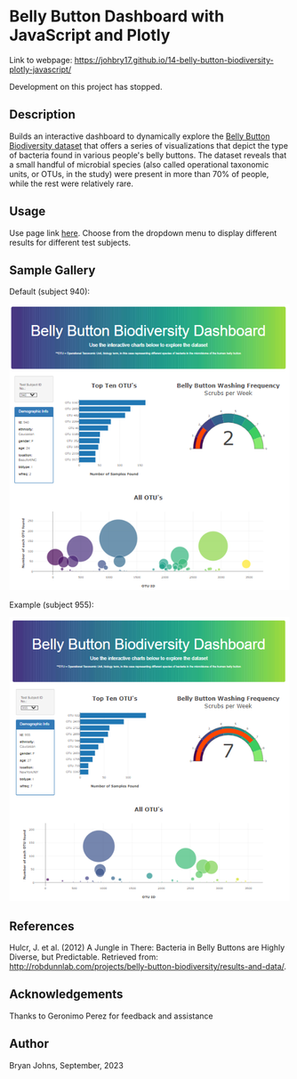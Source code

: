# Belly Button Dashboard with JavaScript and Plotly

Link to webpage: https://johbry17.github.io/14-belly-button-biodiversity-plotly-javascript/

Development on this project has stopped.

## Description

Builds an interactive dashboard to dynamically explore the [Belly Button Biodiversity dataset](http://robdunnlab.com/projects/belly-button-biodiversity/) that offers a series of visualizations that depict the type of bacteria found in various people's belly buttons. The dataset reveals that a small handful of microbial species (also called operational taxonomic units, or OTUs, in the study) were present in more than 70% of people, while the rest were relatively rare.

## Usage

Use page link [here](https://johbry17.github.io/14-belly-button-biodiversity-plotly-javascript/). Choose from the dropdown menu to display different results for different test subjects.

## Sample Gallery

Default (subject 940):

![Default Image](static/Images/bellyButtonDefault.png)

Example (subject 955):

![A different sample](static/Images/bellyButton2.png)

## References

Hulcr, J. et al. (2012) A Jungle in There: Bacteria in Belly Buttons are Highly Diverse, but Predictable. Retrieved from: http://robdunnlab.com/projects/belly-button-biodiversity/results-and-data/.

## Acknowledgements

Thanks to Geronimo Perez for feedback and assistance

## Author

Bryan Johns, September, 2023
